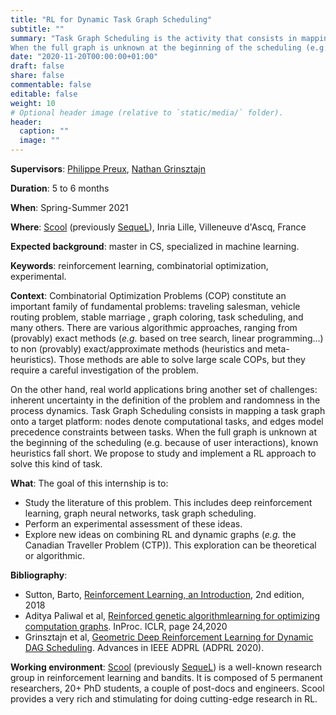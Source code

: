 ```yaml
---
title: "RL for Dynamic Task Graph Scheduling"
subtitle: ""
summary: "Task Graph Scheduling is the activity that consists in mapping a task graph onto a target platform: nodes denote computational tasks, and edges model precedence constraints between tasks.
When the full graph is unknown at the beginning of the scheduling (e.g. because of user interactions), known heuristics fall short. We propose to study and implement a RL approach to solve this kind of task." 
date: "2020-11-20T00:00:00+01:00"
draft: false
share: false
commentable: false
editable: false
weight: 10
# Optional header image (relative to `static/media/` folder).
header:
  caption: ""
  image: ""
---
```


**Supervisors**:  [Philippe Preux](https://philippe-preux.github.io/), [Nathan Grinsztajn](https://nathangrinsztajn.github.io/)

**Duration**: 5 to 6 months

**When**: Spring-Summer 2021

**Where**:  [Scool](https://team.inria.fr/scool/) (previously [SequeL](http://sequel.lille.inria.fr/)), Inria Lille, Villeneuve d'Ascq, France

**Expected background**: master in CS, specialized in machine learning.

**Keywords**: reinforcement learning, combinatorial optimization, experimental.

**Context**:
Combinatorial Optimization Problems (COP) constitute an important family of fundamental problems: traveling salesman, vehicle routing problem, stable marriage , graph coloring, task scheduling, and many others.
There are various algorithmic approaches, ranging from (provably) exact methods (*e.g.* based on tree search, linear programming...) to non (provably) exact/approximate methods (heuristics and meta-heuristics). Those methods are able to solve large scale COPs, but they require a careful investigation of the problem.

On the other hand, real world applications bring another set of challenges: inherent uncertainty in the definition of the problem and randomness in the process dynamics.
Task Graph Scheduling consists in mapping a task graph onto a target platform: nodes denote computational tasks, and edges model precedence constraints between tasks.
When the full graph is unknown at the beginning of the scheduling (e.g. because of user interactions), known heuristics fall short. We propose to study and implement a RL approach to solve this kind of task.

**What**:
The goal of this internship is to:
- Study the literature of this problem. This includes deep reinforcement learning, graph neural networks, task graph scheduling.
- Perform an experimental assessment of these ideas.
- Explore new ideas on combining RL and dynamic graphs (*e.g.* the Canadian Traveller Problem (CTP)). This exploration can be theoretical or algorithmic.

**Bibliography**:
- Sutton, Barto,  [Reinforcement Learning, an Introduction](http://incompleteideas.net/book/the-book.html), 2nd edition, 2018
- Aditya  Paliwal et al, [Reinforced  genetic  algorithmlearning  for  optimizing  computation  graphs](https://arxiv.org/abs/1905.02494). InProc.  ICLR,  page  24,2020
- Grinsztajn et al, [Geometric Deep Reinforcement Learning for Dynamic DAG Scheduling](https://arxiv.org/abs/2011.04333). Advances in IEEE ADPRL (ADPRL 2020).

**Working environment**:  [Scool](https://team.inria.fr/scool/) (previously [SequeL](http://sequel.lille.inria.fr/)) is a well-known research group in reinforcement learning and bandits. It is composed of 5 permanent researchers, 20+ PhD students, a couple of post-docs and engineers. Scool provides a very rich and stimulating for doing cutting-edge research in RL.
